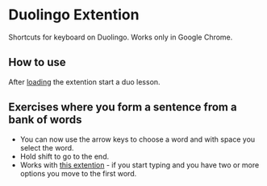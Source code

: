 # Duolingo Extention
Shortcuts for keyboard on Duolingo. Works only in Google Chrome.

## How to use

After [loading](https://support.google.com/chrome/a/answer/2714278?hl=en#:~:text=Go%20to%20chrome%3A%2F%2Fextensions,the%20app%20or%20extension%20folder.) the extention start a duo lesson.

## Exercises where you form a sentence from a bank of words

- You can now use the arrow keys to choose a word and with space you select the word.
- Hold shift to go to the end.
- Works with [this extention](https://chromewebstore.google.com/detail/extension-for-duolingo/imkilagmimmnfcicabegllpcfbjkhdci) - if you start typing and you have two or more options you move to the first word.

